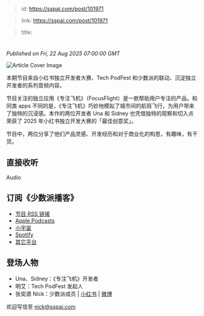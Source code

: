 > id: https://sspai.com/post/101971

> link: https://sspai.com/post/101971

> title: 

# 
_Published on Fri, 22 Aug 2025 07:00:00 GMT_

![Article Cover Image](https://cdnfile.sspai.com/20/08/2025/article/5aec327d-b0b5-e18d-6e23-bffe8dad84e9.jpeg)  

本期节目来自小红书独立开发者大赛、Tech PodFest 和少数派的联动、沉淀独立开发者的系列音频内容。

节目关注的独立应用《专注飞机》（FocusFlight）是一款帮助用户专注的产品。和同类 apps 不同的是，《专注飞机》巧妙地模拟了城市间的航班飞行，为用户带来了独特的沉浸感。本作的两位开发者 Una 和 Sidney 也凭借独特的观察和切入点荣获了 2025 年小红书独立开发大赛的「最佳创意奖」。

节目中，两位分享了他们产品灵感、开发经历和对于商业化的构思，有趣味，有干货。

直接收听
----

Audio

订阅《少数派播客》
---------

-   [节目 RSS 链接](https://sspai.com/link?target=https%3A%2F%2Fsspai.typlog.io%2Ffeed%2Faudio.xml)
-   [Apple Podcasts](https://podcasts.apple.com/hk/podcast/%E4%B8%80%E6%B4%BE-podcast/id1483157529)
-   [小宇宙](https://sspai.com/link?target=https%3A%2F%2Fwww.xiaoyuzhoufm.com%2Fpodcast%2F5e280fb1418a84a0461fc567)
-   [Spotify](https://sspai.com/link?target=https%3A%2F%2Fopen.spotify.com%2Fshow%2F7pJ5EHWj7i5wQwqzY9kHr5)
-   [其它平台](https://sspai.com/link?target=https%3A%2F%2Fpod.link%2F1483157529)

登场人物
----

-   Una、Sidney：《专注飞机》开发者
-   明艾：Tech PodFest 发起人
-   张奕源 Nick：少数派成员 | [小红书](https://www.xiaohongshu.com/user/profile/65abda61000000001300a145) | [微博](https://weibo.com/u/7374687199)

欢迎写信至 [nick@sspai.com](https://sspai.com/link?target=mailto%3Anick%40sspai.com)
